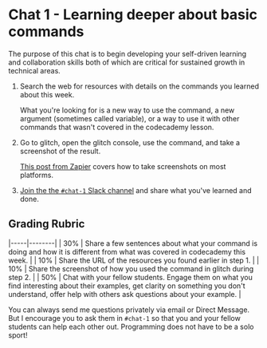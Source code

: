 # Chat 1 - Learning deeper about basic commands

The purpose of this chat is to begin developing your self-driven learning and collaboration skills both of which are critical for sustained growth in technical areas.

1. Search the web for resources with details on the commands you learned about this week.

    What you're looking for is a new way to use the command, a new argument (sometimes called variable), or a way to use it with other commands that wasn't covered in the codecademy lesson.

2. Go to glitch, open the glitch console, use the command, and take a screenshot of the result.

    [This post from Zapier][2] covers how to take screenshots on most platforms.

3. [Join the the `#chat-1` Slack channel][3] and share what you've learned and done.

## Grading Rubric

|-----|--------|
| 30% | Share a few sentences about what your command is doing and how it is different from what was covered in codecademy this week. |
| 10% | Share the URL of the resources you found earlier in step 1. |
| 10% | Share the screenshot of how you used the command in glitch during step 2. |
| 50% | Chat with your fellow students. Engage them on what you find interesting about their examples, get clarity on something you don't understand, offer help with others ask questions about your example. |

You can always send me questions privately via email or Direct Message. But I encourage you to ask them in  `#chat-1` so that you and your fellow students can help each other out. Programming does not have to be a solo sport!

[//]: # (References)
[1]: https://itp175fa18.slack.com
[2]: https://zapier.com/blog/best-screen-capture-tool/
[3]: https://itp175fa18.slack.com/messages/CCFBE3VFV